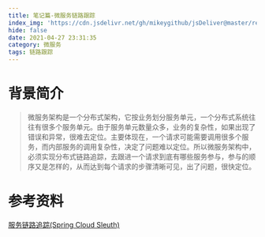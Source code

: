 ```yaml
---
title: 笔记篇-微服务链路跟踪
index_img: 'https://cdn.jsdelivr.net/gh/mikeygithub/jsDeliver@master/resource/img/softservice.jpeg'
hide: false
date: 2021-04-27 23:31:35
category: 微服务
tags: 链路跟踪
---
```


# 背景简介

>微服务架构是一个分布式架构，它按业务划分服务单元，一个分布式系统往往有很多个服务单元。由于服务单元数量众多，业务的复杂性，如果出现了错误和异常，很难去定位。主要体现在，一个请求可能需要调用很多个服务，而内部服务的调用复杂性，决定了问题难以定位。所以微服务架构中，必须实现分布式链路追踪，去跟进一个请求到底有哪些服务参与，参与的顺序又是怎样的，从而达到每个请求的步骤清晰可见，出了问题，很快定位。


# 参考资料

[服务链路追踪(Spring Cloud Sleuth)](https://www.cnblogs.com/duanxz/p/7552857.html)